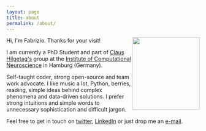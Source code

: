 ```yaml
---
layout: page
title: about
permalink: /about/
---
```


<img align="right" src="{{site.baseurl}}/images/profile-pixels.png" width="175" height="190">

Hi, I'm Fabrizio. Thanks for your visit!

I am currently a PhD Student and part of [Claus Hilgetag's](https://scholar.google.com/citations?user=qceKVpYAAAAJ&hl=en) group at the [Institute of Computational Neuroscience](https://www.uke.de/english/departments-institutes/institutes/computational-neuroscience/research/index.html) in Hamburg (Germany).

Self-taught coder, strong open-source and team work advocate.
I like music a lot, Python, berries, reading, simple ideas behind complex phenomena and data-driven solutions.
I prefer strong intuitions and simple words to unnecessary sophistication and difficult jargon.

Feel free to get in touch on [twitter](https://twitter.com/fabridamicelli), [LinkedIn](https://www.linkedin.com/in/fabridamicelli) or just drop me an [e-mail](mailto:f.damicelli@uke.de).
